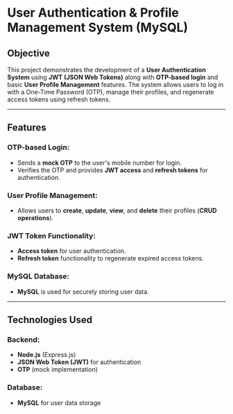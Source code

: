 
# User Authentication & Profile Management System (MySQL)

## Objective
This project demonstrates the development of a **User Authentication System** using **JWT (JSON Web Tokens)** along with **OTP-based login** and basic **User Profile Management** features. The system allows users to log in with a One-Time Password (OTP), manage their profiles, and regenerate access tokens using refresh tokens.

---

## Features

### OTP-based Login:
- Sends a **mock OTP** to the user's mobile number for login.
- Verifies the OTP and provides **JWT access** and **refresh tokens** for authentication.

### User Profile Management:
- Allows users to **create**, **update**, **view**, and **delete** their profiles (**CRUD operations**).

### JWT Token Functionality:
- **Access token** for user authentication.
- **Refresh token** functionality to regenerate expired access tokens.

### MySQL Database:
- **MySQL** is used for securely storing user data.

---

## Technologies Used

### Backend:
- **Node.js** (Express.js)
- **JSON Web Token (JWT)** for authentication
- **OTP** (mock implementation)

### Database:
- **MySQL** for user data storage


